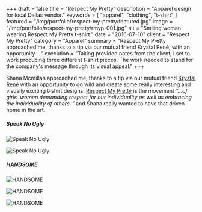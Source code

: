 +++
draft = false
title = "Respect My Pretty"
description = "Apparel design for local Dallas vendor."
keywords = [ "apparel", "clothing", "t-shirt" ]
featured = "/img/portfolio/respect-my-pretty/featured.jpg"
image = "/img/portfolio/respect-my-pretty/rmyp-001.jpg"
alt = "Smiling woman wearing Respect My Pretty t-shirt."
date = "2016-07-10"
client = "Respect My Pretty"
category = "Apparel"
summary = "Respect My Pretty approached me, thanks to a tip via our mutual friend Krystal René, with an opportunity ..."
execution = "Taking provided notes from the client, I set to work producing three different t-shirt pieces. The work needed to stand for the company's message through its visual appeal."
+++

Shana Mcmillan approached me, thanks to a tip via our mutual friend [Krystal René](https://www.facebook.com/krystalrenephotography/) with an opportunity to go wild and create some really interesting and visually exciting t-shirt designs. [Respect My Pretty](https://www.respectmypretty.com) is the movement _"...of girls, women demanding respect for our individuality as well as embracing the individuality of others-"_ and Shana really wanted to have that driven home in the art.

##### Speak No Ugly
![Speak No Ugly](/img/portfolio/respect-my-pretty/rmyp-speak-001.jpg)

![Speak No Ugly](/img/portfolio/respect-my-pretty/rmyp-speak-002.jpg)

##### HANDSOME
![HANDSOME](/img/portfolio/respect-my-pretty/rmyp-handsome-001.jpg)

![HANDSOME](/img/portfolio/respect-my-pretty/rmyp-handsome-002.jpg)

![HANDSOME](/img/portfolio/respect-my-pretty/rmyp-handsome-003.jpg)
